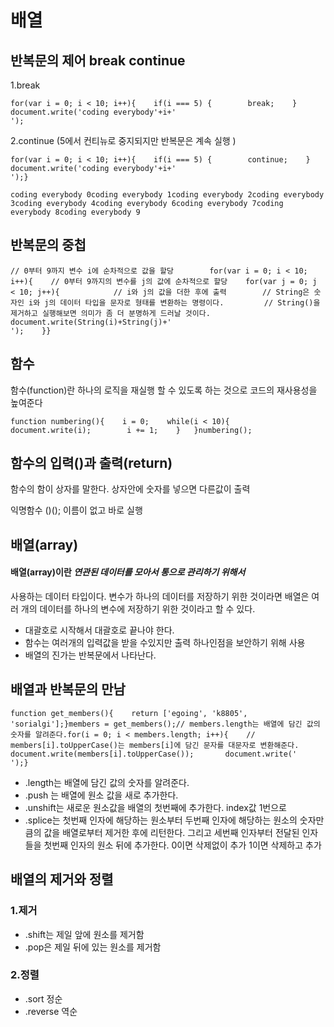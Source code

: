 # 배열

## 반복문의 제어 break continue <a id="break-continue"></a>

1.break

```text
for(var i = 0; i < 10; i++){    if(i === 5) {        break;    }    document.write('coding everybody'+i+'
');
```

2.continue \(5에서 컨티뉴로 중지되지만 반복문은 계속 실행 \)

```text
for(var i = 0; i < 10; i++){    if(i === 5) {        continue;    }    document.write('coding everybody'+i+'
');}
```

```text
coding everybody 0coding everybody 1coding everybody 2coding everybody 3coding everybody 4coding everybody 6coding everybody 7coding everybody 8coding everybody 9
```

## 반복문의 중첩 <a id="undefined"></a>

```text
// 0부터 9까지 변수 i에 순차적으로 값을 할당        for(var i = 0; i < 10; i++){    // 0부터 9까지의 변수를 j의 값에 순차적으로 할당    for(var j = 0; j < 10; j++){            // i와 j의 값을 더한 후에 출력        // String은 숫자인 i와 j의 데이터 타입을 문자로 형태를 변환하는 명령이다.         // String()을 제거하고 실행해보면 의미가 좀 더 분명하게 드러날 것이다.        document.write(String(i)+String(j)+'
');    }}
```

## 함수 <a id="undefined-1"></a>

함수\(function\)란 하나의 로직을 재실행 할 수 있도록 하는 것으로 코드의 재사용성을 높여준다

```text
function numbering(){    i = 0;    while(i < 10){        document.write(i);        i += 1;    }   }numbering();
```

##  함수의 입력\(\)과 출력\(return\) <a id="return"></a>

함수의 함이 상자를 말한다. 상자안에 숫자를 넣으면 다른값이 출력

익명함수 \(\)\(\); 이름이 없고 바로 실행

## 배열\(array\) <a id="array"></a>

#### 배열\(array\)이란 _**연관된 데이터를 모아서 통으로 관리하기 위해서**_ <a id="array-1"></a>

 사용하는 데이터 타입이다. 변수가 하나의 데이터를 저장하기 위한 것이라면 배열은 여러 개의 데이터를 하나의 변수에 저장하기 위한 것이라고 할 수 있다.

* 대괄호로 시작해서 대괄호로 끝나야 한다.
* 함수는 여러개의 입력값을 받을 수있지만 출력 하나인점을 보안하기 위해 사용
* 배열의 진가는 반복문에서 나타난다.

## 배열과 반복문의 만남  <a id="undefined-2"></a>

```text
function get_members(){    return ['egoing', 'k8805', 'sorialgi'];}members = get_members();​// members.length는 배열에 담긴 값의 숫자를 알려준다.for(i = 0; i < members.length; i++){    // members[i].toUpperCase()는 members[i]에 담긴 문자를 대문자로 변환해준다.    document.write(members[i].toUpperCase());       document.write('
');}
```

* .length는 배열에 담긴 값의 숫자를 알려준다.
* .push 는 배열에 원소 값을 새로 추가한다.
* .unshift는 새로운 원소값을 배열의 첫번째에 추가한다. index값 1번으로
* .splice는 첫번째 인자에 해당하는 원소부터 두번째 인자에 해당하는 원소의 숫자만큼의 값을 배열로부터 제거한 후에 리턴한다. 그리고 세번째 인자부터 전달된 인자들을 첫번째 인자의 원소 뒤에 추가한다. 0이면 삭제없이 추가 1이면 삭제하고 추가

## 배열의 제거와 정렬  <a id="undefined-3"></a>

### 1.제거  <a id="1"></a>

* .shift는 제일 앞에 원소를 제거함
* .pop은 제일 뒤에 있는 원소를 제거함

### 2.정렬  <a id="2"></a>

* .sort 정순
* .reverse 역순

​

